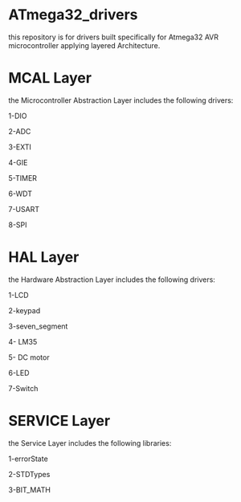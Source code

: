 # ATmega32_drivers
this repository is for drivers built specifically for Atmega32 AVR microcontroller applying layered Architecture.
# MCAL Layer
the Microcontroller Abstraction Layer includes the following drivers:

1-DIO

2-ADC

3-EXTI

4-GIE

5-TIMER

6-WDT

7-USART

8-SPI


# HAL Layer
the Hardware Abstraction Layer includes the following drivers:

1-LCD

2-keypad

3-seven_segment

4- LM35

5- DC motor

6-LED

7-Switch

# SERVICE Layer
the Service Layer includes the following libraries:

1-errorState

2-STDTypes

3-BIT_MATH
